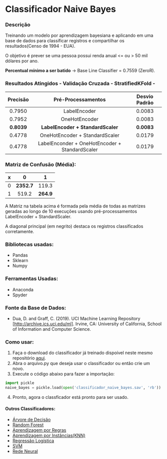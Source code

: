 # Classificador Naive Bayes
### Descrição
Treinando um modelo por aprendizagem bayesiana e aplicando em uma base de dados para classificar registros e compartilhar os resultados(Censo de 1994 - EUA).

O objetivo é prever se uma pessoa possui renda anual <= ou > 50 mil dólares por ano.

**Percentual mínimo a ser batido** -> Base Line Classifier = 0.7559 (ZeroR).

### Resultados Atingidos - Validação Cruzada - StratifiedKFold - 
**Precisão** | **Pré-Processamentos** | **Desvio Padrão**
| :------: | :------: | :------: |
0.7950 | LabelEncoder | 0.0083
0.7952 | OneHotEncoder | 0.0083
**0.8039** | **LabelEncoder + StandardScaler** | **0.0083**
0.4778 | OneHotEncoder + StandardScaler | 0.0179
0.4778 | LabelEnconder + OneHotEncoder + StandardScaler | 0.0179

### Matriz de Confusão (Média):
x | **0** | **1**
| :------: | :------: | :------: |
0 | **2352.7** | 119.3
1 | 519.2 | **264.9**

A Matriz na tabela acima é formada pela média de todas as matrizes geradas ao longo de 10 execuções usando pré-processamentos LabelEncoder + StandardScaler.

A diagonal principal (em negrito) destaca os registros classificados corretamente.

### Bibliotecas usadas:
- Pandas
- Sklearn
- Numpy

### Ferramentas Usadas:
- Anaconda
- Spyder

### Fonte da Base de Dados: 
- Dua, D. and Graff, C. (2019). UCI Machine Learning Repository [http://archive.ics.uci.edu/ml]. Irvine, CA: University of California, School of Information and Computer Science.

### Como usar:
1. Faça o download do classificador já treinado dispoível neste mesmo repositório [aqui](https://github.com/juliomrodrigues/Classificador-Naive-Bayes/blob/main/classificador_naive_bayes.sav).
2. Abra o arquivo.py que deseja usar o classificador ou então crie um novo.
3. Execute o código abaixo para fazer a importação:
~~~~python
import pickle
naive_bayes = pickle.load(open('classificador_naive_bayes.sav', 'rb'))
~~~~~
4. Pronto, agora o classficador está pronto para ser usado.

#### Outros Classificadores:
- [Árvore de Decisão](https://github.com/juliomrodrigues/Arvore-de-Decisao)
- [Random Forest](https://github.com/juliomrodrigues/Random-Forest-Classificador)
- [Aprendizagem por Regras](https://github.com/juliomrodrigues/Classificador-Regras)
- [Aprendizagem por Instâncias(KNN)](https://github.com/juliomrodrigues/Classificador-KNN)
- [Regressão Logística](https://github.com/juliomrodrigues/Regressao-Logistica-Classificador)
- [SVM](https://github.com/juliomrodrigues/Classificador-SVM)
- [Rede Neural](https://github.com/juliomrodrigues/Classificador-Rede-Neural)
